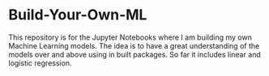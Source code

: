# Build-Your-Own-ML
This repository is for the Jupyter Notebooks where I am building my own Machine Learning models. The idea is to have a great understanding of the models over and above using in built packages.
So far it includes linear and logistic regression.
